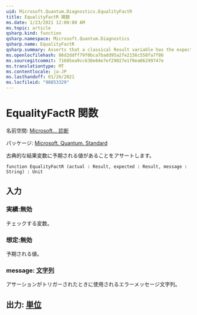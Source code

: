 ```yaml
---
uid: Microsoft.Quantum.Diagnostics.EqualityFactR
title: EqualityFactR 関数
ms.date: 1/23/2021 12:00:00 AM
ms.topic: article
qsharp.kind: function
qsharp.namespace: Microsoft.Quantum.Diagnostics
qsharp.name: EqualityFactR
qsharp.summary: Asserts that a classical Result variable has the expected value.
ms.openlocfilehash: 86d2ddff79f0bca7badd95a2fe2156c558fa7f86
ms.sourcegitcommit: 71605ea9cc630e84e7ef29027e1f0ea06299747e
ms.translationtype: MT
ms.contentlocale: ja-JP
ms.lasthandoff: 01/26/2021
ms.locfileid: "98853329"
---
```

# <a name="equalityfactr-function"></a>EqualityFactR 関数

名前空間: [Microsoft... 診断](xref:Microsoft.Quantum.Diagnostics)

パッケージ: [Microsoft. Quantum. Standard](https://nuget.org/packages/Microsoft.Quantum.Standard)


古典的な結果変数に予期される値があることをアサートします。

```qsharp
function EqualityFactR (actual : Result, expected : Result, message : String) : Unit
```


## <a name="input"></a>入力

### <a name="actual--__invalidresult__"></a>実績:__無効 <Result>__

チェックする変数。


### <a name="expected--__invalidresult__"></a>想定:__無効 <Result>__

予期される値。


### <a name="message--string"></a>message: [文字列](xref:microsoft.quantum.lang-ref.string)

アサーションがトリガーされたときに使用されるエラーメッセージ文字列。



## <a name="output--unit"></a>出力: [単位](xref:microsoft.quantum.lang-ref.unit)


